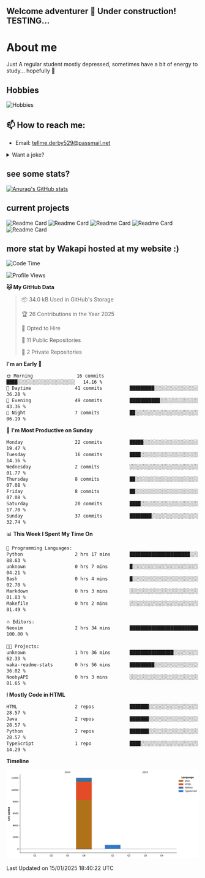 ## Welcome adventurer 👋  Under construction!  TESTING...  

# About me
Just A regular student mostly depressed, sometimes have a bit of energy to study... hopefully 🥲
## Hobbies
 ![Hobbies](https://img.shields.io/badge/Hobbies-Reading%20|%20Tar%20|%20Gym%20|%20Cooking%20|%20Walk'nTalk-FF69B4?style=for-the-badge&color=red)

## 📫 How to reach me: 
-  Email: tellme.derby529@passmail.net
<details>
 
<summary>Want a joke?</summary>

<!-- Start of jokes card -->
Thanks to <img width="20" hight="20" alt="github_ABSphreak_profile_picture" src="https://github.com/ABSphreak.png">
</br>
<img width="2000" hight="2000" src="https://readme-jokes.vercel.app/api">
<!-- end of jokes card -->

</details>

## see some stats?
[![Anurag's GitHub stats](https://github-readme-stats.vercel.app/api?username=jstMW&theme=ambient_gradient)]()

## current projects 
![Readme Card](https://github-readme-stats.vercel.app/api/pin/?username=jstMW&repo=NoobyAPI&theme=ambient_gradient)
![Readme Card](https://github-readme-stats.vercel.app/api/pin/?username=jstMW&repo=newface&theme=ambient_gradient)
![Readme Card](https://github-readme-stats.vercel.app/api/pin/?username=jstMW&repo=newsoul&theme=ambient_gradient)
![Readme Card](https://github-readme-stats.vercel.app/api/pin/?username=jstMW&repo=tackleet&theme=ambient_gradient)
![Readme Card](https://github-readme-stats.vercel.app/api/pin/?username=jstMW&repo=waka-readme-stats&theme=ambient_gradient)



## more stat by Wakapi hosted at my website :)
<!--START_SECTION:waka-->
![Code Time](http://img.shields.io/badge/Code%20Time-18%20hrs%2022%20mins-blue)

![Profile Views](http://img.shields.io/badge/Profile%20Views-1-blue)

**🐱 My GitHub Data** 

> 📦 34.0 kB Used in GitHub's Storage 
 > 
> 🏆 26 Contributions in the Year 2025
 > 
> 💼 Opted to Hire
 > 
> 📜 11 Public Repositories 
 > 
> 🔑 2 Private Repositories 
 > 
**I'm an Early 🐤** 

```text
🌞 Morning                16 commits          ████░░░░░░░░░░░░░░░░░░░░░   14.16 % 
🌆 Daytime                41 commits          █████████░░░░░░░░░░░░░░░░   36.28 % 
🌃 Evening                49 commits          ███████████░░░░░░░░░░░░░░   43.36 % 
🌙 Night                  7 commits           ██░░░░░░░░░░░░░░░░░░░░░░░   06.19 % 
```
📅 **I'm Most Productive on Sunday** 

```text
Monday                   22 commits          █████░░░░░░░░░░░░░░░░░░░░   19.47 % 
Tuesday                  16 commits          ████░░░░░░░░░░░░░░░░░░░░░   14.16 % 
Wednesday                2 commits           ░░░░░░░░░░░░░░░░░░░░░░░░░   01.77 % 
Thursday                 8 commits           ██░░░░░░░░░░░░░░░░░░░░░░░   07.08 % 
Friday                   8 commits           ██░░░░░░░░░░░░░░░░░░░░░░░   07.08 % 
Saturday                 20 commits          ████░░░░░░░░░░░░░░░░░░░░░   17.70 % 
Sunday                   37 commits          ████████░░░░░░░░░░░░░░░░░   32.74 % 
```


📊 **This Week I Spent My Time On** 

```text
💬 Programming Languages: 
Python                   2 hrs 17 mins       ██████████████████████░░░   88.63 % 
unknown                  0 hrs 7 mins        █░░░░░░░░░░░░░░░░░░░░░░░░   04.21 % 
Bash                     0 hrs 4 mins        █░░░░░░░░░░░░░░░░░░░░░░░░   02.70 % 
Markdown                 0 hrs 3 mins        ░░░░░░░░░░░░░░░░░░░░░░░░░   01.83 % 
Makefile                 0 hrs 2 mins        ░░░░░░░░░░░░░░░░░░░░░░░░░   01.49 % 

🔥 Editors: 
Neovim                   2 hrs 34 mins       █████████████████████████   100.00 % 

🐱‍💻 Projects: 
unknown                  1 hrs 36 mins       ████████████████░░░░░░░░░   62.33 % 
waka-readme-stats        0 hrs 56 mins       █████████░░░░░░░░░░░░░░░░   36.02 % 
NoobyAPI                 0 hrs 3 mins        ░░░░░░░░░░░░░░░░░░░░░░░░░   01.65 % 
```

**I Mostly Code in HTML** 

```text
HTML                     2 repos             ███████░░░░░░░░░░░░░░░░░░   28.57 % 
Java                     2 repos             ███████░░░░░░░░░░░░░░░░░░   28.57 % 
Python                   2 repos             ███████░░░░░░░░░░░░░░░░░░   28.57 % 
TypeScript               1 repo              ████░░░░░░░░░░░░░░░░░░░░░   14.29 % 
```



**Timeline**

![Lines of Code chart](https://raw.githubusercontent.com/jstMW/jstMW/main/assets/bar_graph.png)


 Last Updated on 15/01/2025 18:40:22 UTC
<!--END_SECTION:waka-->
